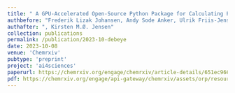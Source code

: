 ```yaml
---
title: " A GPU-Accelerated Open-Source Python Package for Calculating Powder Diffraction, Small-Angle-, and Total Scattering with the Debye Scattering Equation"
authbefore: "Frederik Lizak Johansen, Andy Sode Anker, Ulrik Friis-Jensen, Erik Bjørnager Dam, Kirsten Marie Ørnsbjerg Jensen, " 
authafter: ", Kirsten M.Ø. Jensen"
collection: publications
permalink: /publication/2023-10-debeye
date: 2023-10-08
venue: 'Chemrxiv'
pubtype: 'preprint'
project: 'ai4sciences'
paperurl: https://chemrxiv.org/engage/chemrxiv/article-details/651ec9668bab5d2055b2d009
pdf: https://chemrxiv.org/engage/api-gateway/chemrxiv/assets/orp/resource/item/651ec9668bab5d2055b2d009/original/a-gpu-accelerated-open-source-python-package-for-calculating-powder-diffraction-small-angle-and-total-scattering-with-the-debye-scattering-equation.pdf 
---
```

